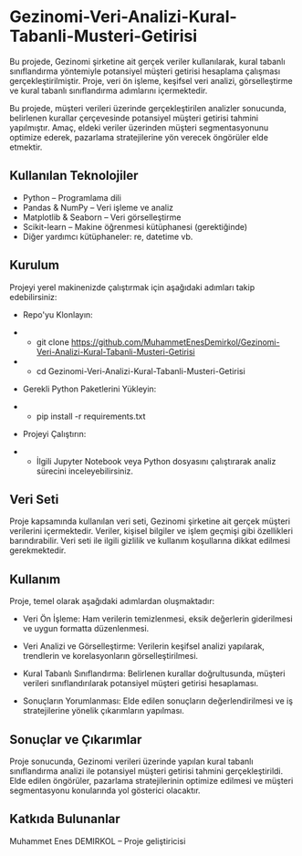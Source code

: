 # Gezinomi-Veri-Analizi-Kural-Tabanli-Musteri-Getirisi

Bu projede, Gezinomi şirketine ait gerçek veriler kullanılarak, kural tabanlı sınıflandırma yöntemiyle potansiyel müşteri getirisi hesaplama çalışması gerçekleştirilmiştir. Proje, veri ön işleme, keşifsel veri analizi, görselleştirme ve kural tabanlı sınıflandırma adımlarını içermektedir.

Bu projede, müşteri verileri üzerinde gerçekleştirilen analizler sonucunda, belirlenen kurallar çerçevesinde potansiyel müşteri getirisi tahmini yapılmıştır. Amaç, eldeki veriler üzerinden müşteri segmentasyonunu optimize ederek, pazarlama stratejilerine yön verecek öngörüler elde etmektir.

## Kullanılan Teknolojiler
* Python – Programlama dili
* Pandas & NumPy – Veri işleme ve analiz
* Matplotlib & Seaborn – Veri görselleştirme
* Scikit-learn – Makine öğrenmesi kütüphanesi (gerektiğinde)
* Diğer yardımcı kütüphaneler: re, datetime vb.

## Kurulum
Projeyi yerel makinenizde çalıştırmak için aşağıdaki adımları takip edebilirsiniz:

* Repo'yu Klonlayın:

* * git clone https://github.com/MuhammetEnesDemirkol/Gezinomi-Veri-Analizi-Kural-Tabanli-Musteri-Getirisi
* * cd Gezinomi-Veri-Analizi-Kural-Tabanli-Musteri-Getirisi

* Gerekli Python Paketlerini Yükleyin:

* * pip install -r requirements.txt

* Projeyi Çalıştırın:

* * İlgili Jupyter Notebook veya Python dosyasını çalıştırarak analiz sürecini inceleyebilirsiniz.

## Veri Seti
Proje kapsamında kullanılan veri seti, Gezinomi şirketine ait gerçek müşteri verilerini içermektedir. Veriler, kişisel bilgiler ve işlem geçmişi gibi özellikleri barındırabilir. Veri seti ile ilgili gizlilik ve kullanım koşullarına dikkat edilmesi gerekmektedir.

## Kullanım
Proje, temel olarak aşağıdaki adımlardan oluşmaktadır:

* Veri Ön İşleme:
Ham verilerin temizlenmesi, eksik değerlerin giderilmesi ve uygun formatta düzenlenmesi.

* Veri Analizi ve Görselleştirme:
Verilerin keşifsel analizi yapılarak, trendlerin ve korelasyonların görselleştirilmesi.

* Kural Tabanlı Sınıflandırma:
Belirlenen kurallar doğrultusunda, müşteri verileri sınıflandırılarak potansiyel müşteri getirisi hesaplaması.

* Sonuçların Yorumlanması:
Elde edilen sonuçların değerlendirilmesi ve iş stratejilerine yönelik çıkarımların yapılması.


## Sonuçlar ve Çıkarımlar
Proje sonucunda, Gezinomi verileri üzerinde yapılan kural tabanlı sınıflandırma analizi ile potansiyel müşteri getirisi tahmini gerçekleştirildi. Elde edilen öngörüler, pazarlama stratejilerinin optimize edilmesi ve müşteri segmentasyonu konularında yol gösterici olacaktır.

## Katkıda Bulunanlar
Muhammet Enes DEMIRKOL – Proje geliştiricisi
